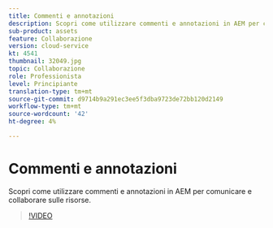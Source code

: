 ```yaml
---
title: Commenti e annotazioni
description: Scopri come utilizzare commenti e annotazioni in AEM per comunicare e collaborare sulle risorse.
sub-product: assets
feature: Collaborazione
version: cloud-service
kt: 4541
thumbnail: 32049.jpg
topic: Collaborazione
role: Professionista
level: Principiante
translation-type: tm+mt
source-git-commit: d9714b9a291ec3ee5f3dba9723de72bb120d2149
workflow-type: tm+mt
source-wordcount: '42'
ht-degree: 4%

---
```



# Commenti e annotazioni

Scopri come utilizzare commenti e annotazioni in AEM per comunicare e collaborare sulle risorse.

>[!VIDEO](https://video.tv.adobe.com/v/32049/?quality=12&learn=on&hidetitle=true)